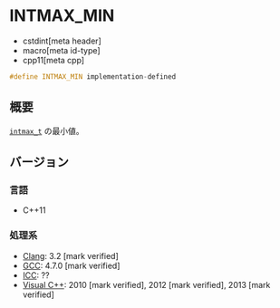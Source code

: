 # INTMAX_MIN
* cstdint[meta header]
* macro[meta id-type]
* cpp11[meta cpp]

```cpp
#define INTMAX_MIN implementation-defined
```

## 概要
[`intmax_t`](intmax_t.md) の最小値。

## バージョン
### 言語
- C++11

### 処理系
- [Clang](/implementation.md#clang): 3.2 [mark verified]
- [GCC](/implementation.md#gcc): 4.7.0 [mark verified]
- [ICC](/implementation.md#icc): ??
- [Visual C++](/implementation.md#visual_cpp): 2010 [mark verified], 2012 [mark verified], 2013 [mark verified]
